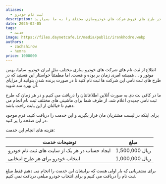 ```yaml
---
aliases:
  - ثبت نام خودرو
description: می توانید ثبت نام در طرح های فروش شرکت های خودروسازی مختلف را به ما بسپارید.
date: 2025-02-05
tags:
  - خدمت
image: https://files.daynetcafe.ir/media/public/irankhodro.webp
authors:
  - zachshirow
  - hemra
price: 1000000
---
```


اطلاع از ثبت نام های شرکت های خودرو سازی مختلف مثل ایران خودرو، سایپا، بهمن موتور و ... همیشه امری زمان بر بوده و هست. اما مطمئناً خواستار این هستید که در طرح های ثبت نامی این شرکت ها ثبت نام کنید تا در صورت برنده شدن بتوانید از مزایای آن بهره مند شوید. 

ما در کافی نت دی به صورت آنلاین اطلاعاتتان را دریافت می کنیم و در هر زمان که طرح ثبت نامی جدیدی اعلام شد، از طرف شما برای ماشینی های مختلف ثبت نام انجام می دهیم تا خیالتان از این بابت راحت باشد. 

برای اینکه در لیست مشتریان مان قرار بگیرید و این خدمت را دریافت کنید، فرم موجود در این صفحه را پر کنید. 

هزینه های انجام این خدمت: 

| توضیحات خدمت                                  | مبلغ           |
| --------------------------------------------- | -------------- |
| ایجاد حساب در هر یک از سایت های ثبت نام خودرو | 1,500,000 ریال |
| انتخاب خودرو برای هر طرح انتخابی              | 1,000,000 ریال |

برای مشتریانی که بار اولی هست که برایشان این خدمت را انجام می دهیم فقط مبلغ ثبت نام را دریافت می کنیم و برای انتخاب خودرو مبلغی دریافت نمی کنیم. 